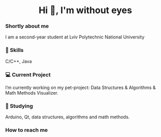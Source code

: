 <!--
**without-eyes/without-eyes** is a ✨ _special_ ✨ repository because its `README.md` (this file) appears on your GitHub profile.
-->

<h1 align="center">Hi 👋, I'm without eyes</h1>

### Shortly about me
I am a second-year student at Lviv Polytechnic National University

### 💪 Skills
C/C++, Java

### 💻 Current Project
I’m currently working on my pet-project: Data Structures & Algorithms & Math Methods Visualizer.

### 📖 Studying
Arduino, Qt, data structures, algorithms and math methods.

### How to reach me
